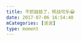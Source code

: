 ```yaml
---
title: 不抓娃娃了，转战可乐😂
date: 2017-07-06 16:54:40
mCategories: [说说]
type: moment
---
```


<div id="pics-20170706165440"></div>

<script src="/lib/moment/pics.js"></script>
<script>
var data = [
    {"link": "2017-07-06_000001.jpeg", "type": "shuoshuo"}
];
picsRender(data, "pics-20170706165440");
</script>
